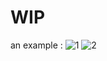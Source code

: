 
# WIP

 an example :
![1](https://user-images.githubusercontent.com/61817579/149992480-f29a561d-2a9e-47f2-8bc0-ff5df7cbc748.PNG)
![2](https://user-images.githubusercontent.com/61817579/149992481-65cf82ea-c4aa-41bd-a2e1-a747bfa29537.PNG)



